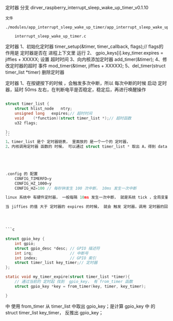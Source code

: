定时器
    分支
        dirver_raspberry_interrupt_sleep_wake_up_timer_v0.1.10

    文件
        ./modules/app_interrupt_sleep_wake_up_timer/app_interrupt_sleep_wake_up_timer.c
        
        interrupt_sleep_wake_up_timer.c


定时器
    1、初始化定时器 timer_setup(&timer, timer_callback, flags);// flags的作用是 定时器是否在 进程上下文里 运行
    2、 gpio_keys[i].key_timer.expires = jiffies + XXXXX; 设置 超时时间
    3、向内核添加定时器 add_timer(&timer); 
    4、修改定时器的超时 事件 mod_timer(&timer, jiffies + XXXXX);
    5、del_timer(struct timer_list *timer) 删除定时器


定时器
    1、在按键按下的时候 ，会触发多次中断，所以 每次中断的时候 启动 定时器，延时 50ms 左右，在判断电平是否稳定，稳定后，再进行唤醒操作







```c

struct timer_list {
	struct hlist_node   ntry;
	unsigned long   expires;// 超时时间
	void    (*function)(struct timer_list *);// 超时函数
	u32 flags;

};
``
1、timer_list 是个 定时器链表， 里面放的 是一个一个的 定时器，
2、内核调用定时器 函数的 时候， 可以通过 struct timer_list * 取出 A，得到 data；老版本 里 面有个 data 的成员，新版本里，data 放到了 timer_list 的 ntry 成员里，通过 container_of() 函数，可以取出 data；





.config 的 配置
    CONFIG_TIMERFD=y
    CONFIG_HZ_1000=y
    CONFIG_HZ=100 // 每秒钟发生 100 次中断， 10ms 发生一次中断

linux 系统中 有硬件定时器， 一般每隔 10ms 发生一次中断， 就是系统 tick ，全局变量 jiffies 就会 累加 1;

当 jiffies 的值 大于 定时器的 expires 的时候， 就会 触发 定时器，调用 定时器的回调函数；




```c

struct gpio_key {
    int gpio;
    struct gpio_desc *desc; // GPIO 描述符
    int irq;                // 中断号
    int index;              // GPIO 索引
    struct timer_list key_timer;// 定时器
};

static void my_timer_expire(struct timer_list *timer){
    // 通过当前的 定时起 找到  gpio_key， 有 from_timer 函数
    struct gpio_key *key = from_timer(key, timer, key_timer);

}

```
中 使用 from_timer 从 timer_list 中取出 gpio_key；是计算 gpio_key 中 的 struct timer_list key_timer， 反推出 gpio_key；